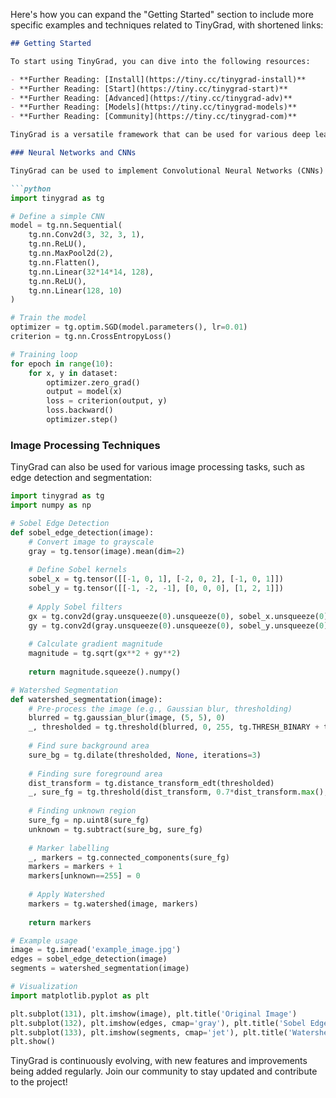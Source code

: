 Here's how you can expand the "Getting Started" section to include more specific examples and techniques related to TinyGrad, with shortened links:

```markdown
## Getting Started

To start using TinyGrad, you can dive into the following resources:

- **Further Reading: [Install](https://tiny.cc/tinygrad-install)**
- **Further Reading: [Start](https://tiny.cc/tinygrad-start)**
- **Further Reading: [Advanced](https://tiny.cc/tinygrad-adv)**
- **Further Reading: [Models](https://tiny.cc/tinygrad-models)**
- **Further Reading: [Community](https://tiny.cc/tinygrad-com)**

TinyGrad is a versatile framework that can be used for various deep learning and image processing tasks. Here are some examples:

### Neural Networks and CNNs

TinyGrad can be used to implement Convolutional Neural Networks (CNNs) for image classification tasks. You can use pre-trained models like VGG or Inception, or create your own architectures:

```python
import tinygrad as tg

# Define a simple CNN
model = tg.nn.Sequential(
    tg.nn.Conv2d(3, 32, 3, 1),
    tg.nn.ReLU(),
    tg.nn.MaxPool2d(2),
    tg.nn.Flatten(),
    tg.nn.Linear(32*14*14, 128),
    tg.nn.ReLU(),
    tg.nn.Linear(128, 10)
)

# Train the model
optimizer = tg.optim.SGD(model.parameters(), lr=0.01)
criterion = tg.nn.CrossEntropyLoss()

# Training loop
for epoch in range(10):
    for x, y in dataset:
        optimizer.zero_grad()
        output = model(x)
        loss = criterion(output, y)
        loss.backward()
        optimizer.step()
```

### Image Processing Techniques

TinyGrad can also be used for various image processing tasks, such as edge detection and segmentation:

```python
import tinygrad as tg
import numpy as np

# Sobel Edge Detection
def sobel_edge_detection(image):
    # Convert image to grayscale
    gray = tg.tensor(image).mean(dim=2)
    
    # Define Sobel kernels
    sobel_x = tg.tensor([[-1, 0, 1], [-2, 0, 2], [-1, 0, 1]])
    sobel_y = tg.tensor([[-1, -2, -1], [0, 0, 0], [1, 2, 1]])
    
    # Apply Sobel filters
    gx = tg.conv2d(gray.unsqueeze(0).unsqueeze(0), sobel_x.unsqueeze(0).unsqueeze(0))
    gy = tg.conv2d(gray.unsqueeze(0).unsqueeze(0), sobel_y.unsqueeze(0).unsqueeze(0))
    
    # Calculate gradient magnitude
    magnitude = tg.sqrt(gx**2 + gy**2)
    
    return magnitude.squeeze().numpy()

# Watershed Segmentation
def watershed_segmentation(image):
    # Pre-process the image (e.g., Gaussian blur, thresholding)
    blurred = tg.gaussian_blur(image, (5, 5), 0)
    _, thresholded = tg.threshold(blurred, 0, 255, tg.THRESH_BINARY + tg.THRESH_OTSU)
    
    # Find sure background area
    sure_bg = tg.dilate(thresholded, None, iterations=3)
    
    # Finding sure foreground area
    dist_transform = tg.distance_transform_edt(thresholded)
    _, sure_fg = tg.threshold(dist_transform, 0.7*dist_transform.max(), 255, 0)
    
    # Finding unknown region
    sure_fg = np.uint8(sure_fg)
    unknown = tg.subtract(sure_bg, sure_fg)
    
    # Marker labelling
    _, markers = tg.connected_components(sure_fg)
    markers = markers + 1
    markers[unknown==255] = 0
    
    # Apply Watershed
    markers = tg.watershed(image, markers)
    
    return markers

# Example usage
image = tg.imread('example_image.jpg')
edges = sobel_edge_detection(image)
segments = watershed_segmentation(image)

# Visualization
import matplotlib.pyplot as plt

plt.subplot(131), plt.imshow(image), plt.title('Original Image')
plt.subplot(132), plt.imshow(edges, cmap='gray'), plt.title('Sobel Edges')
plt.subplot(133), plt.imshow(segments, cmap='jet'), plt.title('Watershed Segmentation')
plt.show()
```

TinyGrad is continuously evolving, with new features and improvements being added regularly. Join our community to stay updated and contribute to the project!

